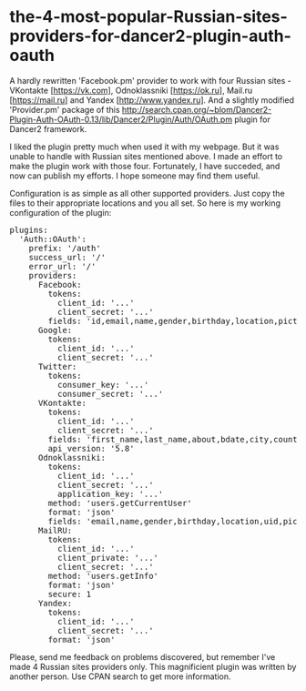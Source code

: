 # the-4-most-popular-Russian-sites-providers-for-dancer2-plugin-auth-oauth
A hardly rewritten 'Facebook.pm' provider to work with four Russian sites - VKontakte [https://vk.com], Odnoklassniki [https://ok.ru], Mail.ru [https://mail.ru] and Yandex [http://www.yandex.ru]. And a slightly modified 'Provider.pm' package of this http://search.cpan.org/~blom/Dancer2-Plugin-Auth-OAuth-0.13/lib/Dancer2/Plugin/Auth/OAuth.pm plugin for Dancer2 framework.

I liked the plugin pretty much when used it with my webpage. But it was unable to handle with Russian sites mentioned above. I made an effort to make the plugin work with those four. Fortunately, I have succeded, and now can publish my efforts. I hope someone may find them useful.

Configuration is as simple as all other supported providers. Just copy the files to their appropriate locations and you all set. So here is my working configuration of the plugin:

<pre>
plugins:
  'Auth::OAuth':
    prefix: '/auth'
    success_url: '/'
    error_url: '/'
    providers:
      Facebook:
        tokens:
          client_id: '...'
          client_secret: '...'
        fields: 'id,email,name,gender,birthday,location,picture.width(320)'
      Google:
        tokens:
          client_id: '...'
          client_secret: '...'
      Twitter:
        tokens:
          consumer_key: '...'
          consumer_secret: '...'
      VKontakte:
        tokens:
          client_id: '...'
          client_secret: '...'
        fields: 'first_name,last_name,about,bdate,city,country,photo_max_orig,sex,site'
        api_version: '5.8'
      Odnoklassniki:
        tokens:
          client_id: '...'
          client_secret: '...'
          application_key: '...'
        method: 'users.getCurrentUser'
        format: 'json'
        fields: 'email,name,gender,birthday,location,uid,pic_full,url_profile'
      MailRU:
        tokens:
          client_id: '...'
          client_private: '...'
          client_secret: '...'
        method: 'users.getInfo'
        format: 'json'
        secure: 1
      Yandex:
        tokens:
          client_id: '...'
          client_secret: '...'
        format: 'json'
</pre>

Please, send me feedback on problems discovered, but remember I've made 4 Russian sites providers only. This magnificient plugin was written by another person. Use CPAN search to get more information.
